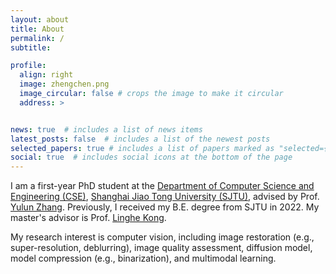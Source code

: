 ```yaml
---
layout: about
title: About
permalink: /
subtitle: 

profile:
  align: right
  image: zhengchen.png
  image_circular: false # crops the image to make it circular
  address: >


news: true  # includes a list of news items
latest_posts: false  # includes a list of the newest posts
selected_papers: true # includes a list of papers marked as "selected={true}"
social: true  # includes social icons at the bottom of the page
---
```


I am a first-year PhD student at the [Department of Computer Science and Engineering (CSE)](https://www.cs.sjtu.edu.cn/en/), [Shanghai Jiao Tong University (SJTU)](https://en.sjtu.edu.cn/), advised by Prof. [Yulun Zhang](https://yulunzhang.com/). Previously, I received my B.E. degree from SJTU in 2022. My master's advisor is Prof. [Linghe Kong](https://www.cs.sjtu.edu.cn/~linghe.kong/).

My research interest is computer vision, including image restoration (e.g., super-resolution, deblurring), image quality assessment, diffusion model, model compression (e.g., binarization), and multimodal learning.
